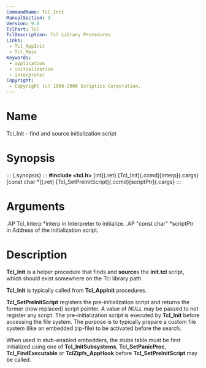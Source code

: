 ```yaml
---
CommandName: Tcl_Init
ManualSection: 3
Version: 9.0
TclPart: Tcl
TclDescription: Tcl Library Procedures
Links:
 - Tcl_AppInit
 - Tcl_Main
Keywords:
 - application
 - initialization
 - interpreter
Copyright:
 - Copyright (c) 1998-2000 Scriptics Corporation.
---
```


# Name

Tcl_Init - find and source initialization script

# Synopsis

::: {.synopsis} :::
**#include <tcl.h>**
[int]{.ret} [Tcl_Init]{.ccmd}[interp]{.cargs}
[const char *]{.ret} [Tcl_SetPreInitScript]{.ccmd}[scriptPtr]{.cargs}
:::

# Arguments

.AP Tcl_Interp *interp in Interpreter to initialize. .AP "const char" *scriptPtr in Address of the initialization script. 

# Description

**Tcl_Init** is a helper procedure that finds and **source**s the **init.tcl** script, which should exist somewhere on the Tcl library path.

**Tcl_Init** is typically called from **Tcl_AppInit** procedures.

**Tcl_SetPreInitScript** registers the pre-initialization script and returns the former (now replaced) script pointer. A value of *NULL* may be passed to not register any script. The pre-initialization script is executed by **Tcl_Init** before accessing the file system. The purpose is to typically prepare a custom file system (like an embedded zip-file) to be activated before the search.

When used in stub-enabled embedders, the stubs table must be first initialized using one of **Tcl_InitSubsystems**, **Tcl_SetPanicProc**, **Tcl_FindExecutable** or **TclZipfs_AppHook** before **Tcl_SetPreInitScript** may be called.

